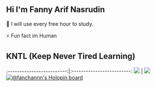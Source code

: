 
## Hi I'm Fanny Arif Nasrudin

🧠 I will use every free hour to study. 

⚡️ Fun fact im Human

## KNTL (Keep Never Tired Learning)
:-------------------------:|:-------------------------:
![](https://github-readme-stats.vercel.app/api?username=fanchann&theme=radical)  |  ![](https://github-readme-stats.vercel.app/api/top-langs/?username=fanchann&theme=radical)
[![@fanchannn's Holopin board](https://holopin.io/api/user/board?user=fanchannn)](https://holopin.io/@fanchannn)
